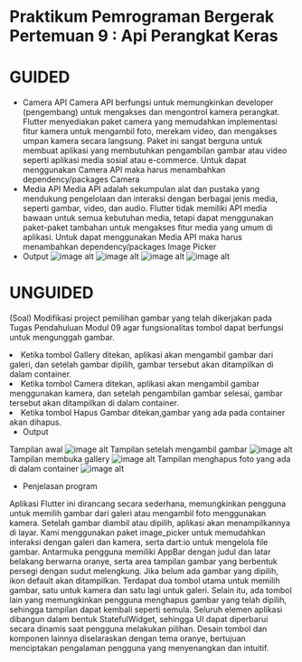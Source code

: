 # Praktikum Pemrograman Bergerak Pertemuan 9 : Api Perangkat Keras

# GUIDED
- Camera API
Camera API berfungsi untuk memungkinkan developer (pengembang) untuk mengakses dan mengontrol kamera perangkat. Flutter menyediakan paket camera yang memudahkan implementasi fitur kamera untuk mengambil foto, merekam video, dan mengakses umpan kamera secara langsung. Paket ini sangat berguna untuk membuat aplikasi yang membutuhkan pengambilan gambar atau video seperti aplikasi media sosial atau e-commerce. Untuk dapat menggunakan Camera API maka harus menambahkan dependency/packages Camera 
- Media API
Media API adalah sekumpulan alat dan pustaka yang mendukung pengelolaan dan interaksi dengan berbagai jenis media, seperti gambar, video, dan audio. Flutter tidak memiliki API media bawaan untuk semua kebutuhan media, tetapi dapat menggunakan paket-paket tambahan untuk mengakses fitur media yang 
umum di aplikasi. Untuk dapat menggunakan Media API maka harus menambahkan dependency/packages Image Picker
- Output
![image alt](https://github.com/chairulanam1605/Praktikum_PPB/blob/main/output9_guided1.jpg)
![image alt](https://github.com/chairulanam1605/Praktikum_PPB/blob/main/output9_guided2.jpg)
![image alt](https://github.com/chairulanam1605/Praktikum_PPB/blob/main/output9_guided3.jpg)
![image alt](https://github.com/chairulanam1605/Praktikum_PPB/blob/main/output9_guided4.jpg)
# UNGUIDED
(Soal) Modifikasi project pemilihan gambar yang telah dikerjakan pada Tugas Pendahuluan Modul 09 agar fungsionalitas tombol dapat berfungsi untuk mengunggah gambar.
<li> Ketika tombol Gallery ditekan, aplikasi akan mengambil gambar dari galeri, dan setelah gambar dipilih, gambar tersebut akan ditampilkan di dalam container.  
<li> Ketika tombol Camera ditekan, aplikasi akan mengambil gambar menggunakan kamera, dan setelah pengambilan gambar selesai, gambar tersebut akan ditampilkan di dalam container.  
<li> Ketika tombol Hapus Gambar ditekan,gambar yang ada pada container akan dihapus.

- Output
  
Tampilan awal
![image alt](https://github.com/chairulanam1605/Praktikum_PPB/blob/main/output9_unguided1.jpg)
Tampilan setelah mengambil gambar
![image alt](https://github.com/chairulanam1605/Praktikum_PPB/blob/main/output9_unguided2.jpg)
Tampilan membuka gallery
![image alt](https://github.com/chairulanam1605/Praktikum_PPB/blob/main/output9_unguided3.jpg)
Tampilan menghapus foto yang ada di dalam container
![image alt](https://github.com/chairulanam1605/Praktikum_PPB/blob/main/output9_unguided4.jpg)

- Penjelasan program

Aplikasi Flutter ini dirancang secara sederhana, memungkinkan pengguna untuk memilih gambar dari galeri atau mengambil foto menggunakan kamera. Setelah gambar diambil atau dipilih, aplikasi akan menampilkannya di layar. Kami menggunakan paket image_picker untuk memudahkan interaksi dengan galeri dan kamera, serta dart:io untuk mengelola file gambar.
Antarmuka pengguna memiliki AppBar dengan judul dan latar belakang berwarna oranye, serta area tampilan gambar yang berbentuk persegi dengan sudut melengkung. Jika belum ada gambar yang dipilih, ikon default akan ditampilkan. Terdapat dua tombol utama untuk memilih gambar, satu untuk kamera dan satu lagi untuk galeri. Selain itu, ada tombol lain yang memungkinkan pengguna menghapus gambar yang telah dipilih, sehingga tampilan dapat kembali seperti semula.
Seluruh elemen aplikasi dibangun dalam bentuk StatefulWidget, sehingga UI dapat diperbarui secara dinamis saat pengguna melakukan pilihan. Desain tombol dan komponen lainnya diselaraskan dengan tema oranye, bertujuan menciptakan pengalaman pengguna yang menyenangkan dan intuitif.
